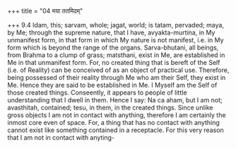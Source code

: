 +++
title = "04 मया ततमिदम्"

+++
9.4 Idam, this; sarvam, whole; jagat, world; is tatam, pervaded; maya,
by Me; through the supreme nature, that I have, avyakta-murtina, in My
unmanifest form, in that form in which My nature is not manifest, i.e.
in My form which is beyond the range of the organs. Sarva-bhutani, all
beings, from Brahma to a clump of grass; matsthani, exist in Me, are
established in Me in that unmanifest form. For, no created thing that is
bereft of the Self (i.e. of Reality) can be conceived of as an object of
practical use. Therefore, being possessed of their reality through Me
who am their Self, they exist in Me. Hence they are said to be
established in Me. I Myself am the Self of those created things.
Conseently, it appears to people of little understanding that I dwell in
them. Hence I say: Na ca aham, but I am not; avasthitah, contained;
tesu, in them, in the created things. Since unlike gross objects I am
not in contact with anything, therefore I am certainly the inmost core
even of space. For, a thing that has no contact with anything cannot
exist like something contained in a receptacle. For this very reason
that I am not in contact with anyting-
